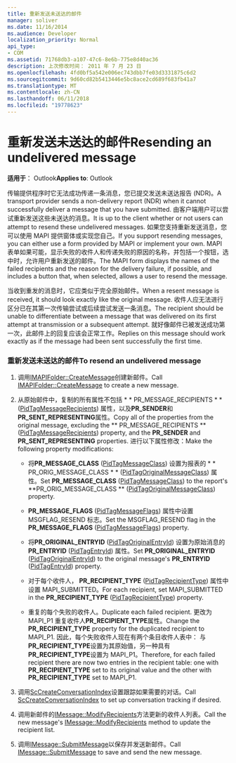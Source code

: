 ```yaml
---
title: 重新发送未送达的邮件
manager: soliver
ms.date: 11/16/2014
ms.audience: Developer
localization_priority: Normal
api_type:
- COM
ms.assetid: 71768db3-a107-47c6-8e6b-775e8d40ac36
description: 上次修改时间： 2011 年 7 月 23 日
ms.openlocfilehash: 4fd0bf5a542e006ec743dbb7fe03d3331875c6d2
ms.sourcegitcommit: 9d60cd82b5413446e5bc8ace2cd689f683fb41a7
ms.translationtype: MT
ms.contentlocale: zh-CN
ms.lasthandoff: 06/11/2018
ms.locfileid: "19778623"
---
```

# <a name="resending-an-undelivered-message"></a><span data-ttu-id="1b197-103">重新发送未送达的邮件</span><span class="sxs-lookup"><span data-stu-id="1b197-103">Resending an undelivered message</span></span>
  
<span data-ttu-id="1b197-104">**适用于**： Outlook</span><span class="sxs-lookup"><span data-stu-id="1b197-104">**Applies to**: Outlook</span></span> 
  
<span data-ttu-id="1b197-105">传输提供程序时它无法成功传递一条消息，您已提交发送未送达报告 (NDR)。</span><span class="sxs-lookup"><span data-stu-id="1b197-105">A transport provider sends a non-delivery report (NDR) when it cannot successfully deliver a message that you have submitted.</span></span> <span data-ttu-id="1b197-106">由客户端用户可以尝试重新发送这些未送达的消息。</span><span class="sxs-lookup"><span data-stu-id="1b197-106">It is up to the client whether or not users can attempt to resend these undelivered messages.</span></span> <span data-ttu-id="1b197-107">如果您支持重新发送消息，您可以使用 MAPI 提供窗体或实现您自己。</span><span class="sxs-lookup"><span data-stu-id="1b197-107">If you support resending messages, you can either use a form provided by MAPI or implement your own.</span></span> <span data-ttu-id="1b197-108">MAPI 表单如果可能，显示失败的收件人和传递失败的原因的名称，并包括一个按钮，选中时，允许用户重新发送的邮件。</span><span class="sxs-lookup"><span data-stu-id="1b197-108">The MAPI form displays the names of the failed recipients and the reason for the delivery failure, if possible, and includes a button that, when selected, allows a user to resend the message.</span></span>
  
<span data-ttu-id="1b197-109">当收到重发的消息时，它应类似于完全原始邮件。</span><span class="sxs-lookup"><span data-stu-id="1b197-109">When a resent message is received, it should look exactly like the original message.</span></span> <span data-ttu-id="1b197-110">收件人应无法进行区分已在其第一次传输尝试或后续尝试发送一条消息。</span><span class="sxs-lookup"><span data-stu-id="1b197-110">The recipient should be unable to differentiate between a message that was delivered on its first attempt at transmission or a subsequent attempt.</span></span> <span data-ttu-id="1b197-111">就好像邮件已被发送成功第一次，此邮件上的回复应该会正常工作。</span><span class="sxs-lookup"><span data-stu-id="1b197-111">Replies on this message should work exactly as if the message had been sent successfully the first time.</span></span>
  
### <a name="to-resend-an-undelivered-message"></a><span data-ttu-id="1b197-112">重新发送未送达的邮件</span><span class="sxs-lookup"><span data-stu-id="1b197-112">To resend an undelivered message</span></span>
  
1. <span data-ttu-id="1b197-113">调用[IMAPIFolder::CreateMessage](imapifolder-createmessage.md)创建新邮件。</span><span class="sxs-lookup"><span data-stu-id="1b197-113">Call [IMAPIFolder::CreateMessage](imapifolder-createmessage.md) to create a new message.</span></span> 
    
2. <span data-ttu-id="1b197-114">从原始邮件中，复制的所有属性不包括 * * PR_MESSAGE_RECIPIENTS * * ([PidTagMessageRecipients](pidtagmessagerecipients-canonical-property.md)) 属性，以及**PR_SENDER**和**PR_SENT_REPRESENTING**属性。</span><span class="sxs-lookup"><span data-stu-id="1b197-114">Copy all of the properties from the original message, excluding the ** PR_MESSAGE_RECIPIENTS ** ([PidTagMessageRecipients](pidtagmessagerecipients-canonical-property.md)) property, and the **PR_SENDER** and **PR_SENT_REPRESENTING** properties.</span></span> <span data-ttu-id="1b197-115">进行以下属性修改：</span><span class="sxs-lookup"><span data-stu-id="1b197-115">Make the following property modifications:</span></span> 
    
   - <span data-ttu-id="1b197-116">将**PR_MESSAGE_CLASS** ([PidTagMessageClass](pidtagmessageclass-canonical-property.md)) 设置为报表的 * * PR_ORIG_MESSAGE_CLASS * * ([PidTagOriginalMessageClass](pidtagoriginalmessageclass-canonical-property.md)) 属性。</span><span class="sxs-lookup"><span data-stu-id="1b197-116">Set **PR_MESSAGE_CLASS** ([PidTagMessageClass](pidtagmessageclass-canonical-property.md)) to the report's **PR_ORIG_MESSAGE_CLASS ** ([PidTagOriginalMessageClass](pidtagoriginalmessageclass-canonical-property.md)) property.</span></span>
    
   - <span data-ttu-id="1b197-117">**PR_MESSAGE_FLAGS** ([PidTagMessageFlags](pidtagmessageflags-canonical-property.md)) 属性中设置 MSGFLAG_RESEND 标志。</span><span class="sxs-lookup"><span data-stu-id="1b197-117">Set the MSGFLAG_RESEND flag in the **PR_MESSAGE_FLAGS** ([PidTagMessageFlags](pidtagmessageflags-canonical-property.md)) property.</span></span>
    
   - <span data-ttu-id="1b197-118">将**PR_ORIGINAL_ENTRYID** ([PidTagOriginalEntryId](pidtagoriginalentryid-canonical-property.md)) 设置为原始消息的**PR_ENTRYID** ([PidTagEntryId](pidtagentryid-canonical-property.md)) 属性。</span><span class="sxs-lookup"><span data-stu-id="1b197-118">Set **PR_ORIGINAL_ENTRYID** ([PidTagOriginalEntryId](pidtagoriginalentryid-canonical-property.md)) to the original message's **PR_ENTRYID** ([PidTagEntryId](pidtagentryid-canonical-property.md)) property.</span></span>
    
   - <span data-ttu-id="1b197-119">对于每个收件人， **PR_RECIPIENT_TYPE** ([PidTagRecipientType](pidtagrecipienttype-canonical-property.md)) 属性中设置 MAPI_SUBMITTED。</span><span class="sxs-lookup"><span data-stu-id="1b197-119">For each recipient, set MAPI_SUBMITTED in the **PR_RECIPIENT_TYPE** ([PidTagRecipientType](pidtagrecipienttype-canonical-property.md)) property.</span></span> 
    
   - <span data-ttu-id="1b197-120">重复的每个失败的收件人。</span><span class="sxs-lookup"><span data-stu-id="1b197-120">Duplicate each failed recipient.</span></span> <span data-ttu-id="1b197-121">更改为 MAPI_P1 重复收件人**PR_RECIPIENT_TYPE**属性。</span><span class="sxs-lookup"><span data-stu-id="1b197-121">Change the **PR_RECIPIENT_TYPE** property for the duplicated recipient to MAPI_P1.</span></span> <span data-ttu-id="1b197-122">因此，每个失败收件人现在有两个条目收件人表中： 与**PR_RECIPIENT_TYPE**设置为其原始值，另一种具有**PR_RECIPIENT_TYPE**设置为 MAPI_P1。</span><span class="sxs-lookup"><span data-stu-id="1b197-122">Therefore, for each failed recipient there are now two entries in the recipient table: one with **PR_RECIPIENT_TYPE** set to its original value and the other with **PR_RECIPIENT_TYPE** set to MAPI_P1.</span></span> 
    
3. <span data-ttu-id="1b197-123">调用[ScCreateConversationIndex](sccreateconversationindex.md)设置跟踪如果需要的对话。</span><span class="sxs-lookup"><span data-stu-id="1b197-123">Call [ScCreateConversationIndex](sccreateconversationindex.md) to set up conversation tracking if desired.</span></span> 
    
4. <span data-ttu-id="1b197-124">调用新邮件的[IMessage::ModifyRecipients](imessage-modifyrecipients.md)方法更新的收件人列表。</span><span class="sxs-lookup"><span data-stu-id="1b197-124">Call the new message's [IMessage::ModifyRecipients](imessage-modifyrecipients.md) method to update the recipient list.</span></span> 
    
5. <span data-ttu-id="1b197-125">调用[IMessage::SubmitMessage](imessage-submitmessage.md)以保存并发送新邮件。</span><span class="sxs-lookup"><span data-stu-id="1b197-125">Call [IMessage::SubmitMessage](imessage-submitmessage.md) to save and send the new message.</span></span> 
    

